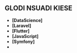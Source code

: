 
## GLODI NSUADI KIESE

- **[DataScience]**
- **[Laravel]**
- **[Flutter]**
- **[JavaScript]**
- **[Symfony]**
- 



